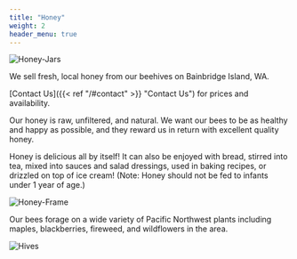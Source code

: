 ```yaml
---
title: "Honey"
weight: 2
header_menu: true
---
```


![Honey-Jars](images/honey-jars.jpg)

We sell fresh, local honey from our beehives on Bainbridge Island, WA.

[Contact Us]({{< ref "/#contact" >}} "Contact Us") for prices and availability.

Our honey is raw, unfiltered, and natural. We want our bees to be as healthy and happy as possible, and they reward us in return with excellent quality honey.

Honey is delicious all by itself! It can also be enjoyed with bread, stirred into tea, mixed into sauces and salad dressings, used in baking recipes, or drizzled on top of ice cream! (Note: Honey should not be fed to infants under 1 year of age.)

![Honey-Frame](images/honey-frame.jpg)

Our bees forage on a wide variety of Pacific Northwest plants including maples, blackberries, fireweed, and wildflowers in the area.

![Hives](images/hives.jpg)
